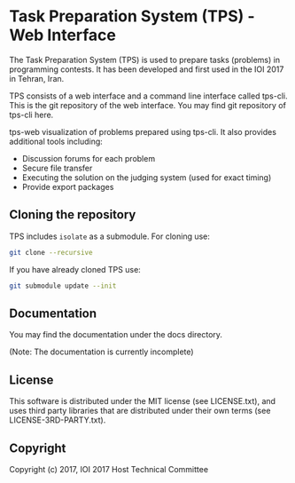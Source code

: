 Task Preparation System (TPS) - Web Interface
=============================================

The Task Preparation System (TPS) is used to prepare tasks (problems) in programming contests. It has been developed and first used in the IOI 2017 in Tehran, Iran.

TPS consists of a web interface and a command line interface called tps-cli. This is the git repository of the web interface. You may find git repository of tps-cli here.

tps-web visualization of problems prepared using tps-cli. It also provides additional tools including:
* Discussion forums for each problem
* Secure file transfer
* Executing the solution on the judging system (used for exact timing)
* Provide export packages

Cloning the repository
----------------------
TPS includes `isolate` as a submodule. For cloning use:
```bash
git clone --recursive
```
If you have already cloned TPS use:
```bash
git submodule update --init
```

Documentation
-------------
You may find the documentation under the docs directory.

(Note: The documentation is currently incomplete)

License
-------

This software is distributed under the MIT license (see LICENSE.txt),
and uses third party libraries that are distributed under their own terms
(see LICENSE-3RD-PARTY.txt).

Copyright
---------
Copyright (c) 2017, IOI 2017 Host Technical Committee
